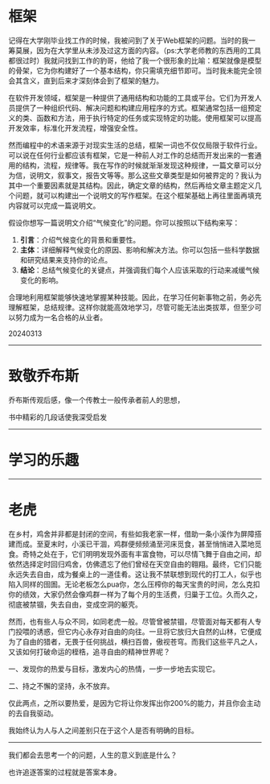# 框架

​      记得在大学刚毕业找工作的时候，我被问到了关于Web框架的问题。当时的我一筹莫展，因为在大学里从未涉及过这方面的内容。（ps:大学老师教的东西用的工具都很过时）我就问找到工作的豹哥，他给了我一个很形象的比喻：框架就像是模型的骨架，它为你构建好了一个基本结构，你只需填充细节即可。当时我未能完全领会其含义，直到后来才深刻体会到了框架的魅力。

​      在软件开发领域，框架是一种提供了通用结构和功能的工具或平台。它们为开发人员提供了一种组织代码、解决问题和构建应用程序的方式。框架通常包括一组预定义的类、函数和方法，用于执行特定的任务或实现特定的功能。使用框架可以提高开发效率，标准化开发流程，增强安全性。

​      然而编程中的术语来源于对现实生活的总结，框架一词也不仅仅局限于软件行业。可以说在任何行业都应该有框架，它是一种前人对工作的总结而开发出来的一套通用的结构，流程，规律等。我在写作的时候就渐渐发现这种规律，一篇文章可以分为信，说明文，叙事文，报告文等等。那么这些文章类型是如何被界定的？我认为其中一个重要因素就是其结构。因此，确定文章的结构，然后再给文章主题定义几个问题，就可以构建出一个说明文的写作框架。在这个框架基础上再往里面再填充内容就可以完成一篇说明文。

假设你想写一篇说明文介绍“气候变化”的问题。你可以按照以下结构来写：

1. **引言**：介绍气候变化的背景和重要性。
2. **主体**：详细解释气候变化的原因、影响和解决方法。你可以包括一些科学数据和研究结果来支持你的论点。
3. **结论**：总结气候变化的关键点，并强调我们每个人应该采取的行动来减缓气候变化的影响。

​    合理地利用框架能够快速地掌握某种技能。因此，在学习任何新事物之前，务必先理解框架，总结规律。这样你就能高效地学习，尽管可能无法出类拔萃，但至少可以努力成为一名合格的从业者。

20240313

---

# 致敬乔布斯

乔布斯传观后感，像一个传教士一般传承者前人的思想，

书中精彩的几段话使我深受启发



---

# 学习的乐趣

---

# 老虎

​     在乡村，鸡舍并非都是封闭的空间，有些如我老家一样，借助一条小溪作为屏障搭建而成。至夏末时，小溪已干涸，鸡群便频频涌至河床觅食，甚至悄悄进入菜地觅食。奇特之处在于，它们明明发现外面有丰富食物，可以尽情飞舞于自由之间，却依然选择定时回归鸡舍，仿佛遗忘了他们曾经在天空自由的翱翔。最终，它们只能永远失去自由，成为餐桌上的一道佳肴。这让我不禁联想到现代的打工人，似乎也陷入同样的囹圄。无论老板怎么pua你，怎么压榨你的每天宝贵的时间，怎么克扣你的绩效，大家仍然会像鸡群一样为了每个月的生活费，归巢于工位。久而久之，彻底被禁锢，失去自由，变成空洞的躯壳。

​     然而，也有些人与众不同，如同老虎一般。尽管曾被禁锢，尽管面对每天都有人专门投喂的诱惑，但它内心永存对自由的向往。一旦将它放归大自然的山林，它便成为了自由的猎者，无畏于任何挑战，横扫百兽，傲视苍穹。而我们这些平凡之人，又该如何打破命运的桎梏，追寻自由的精神世界呢？

一、发现你的热爱与目标，激发内心的热情，一步一步地去实现它。

二、持之不懈的坚持，永不放弃。

仅此两点，之所以要热爱，是因为它将让你发挥出你200%的能力，并且你会主动的去自我驱动。

我始终认为人与人之间差别只在于这个人是否有明确的目标。



---

我们都会去思考一个的问题，人生的意义到底是什么？



也许追逐答案的过程就是答案本身。












